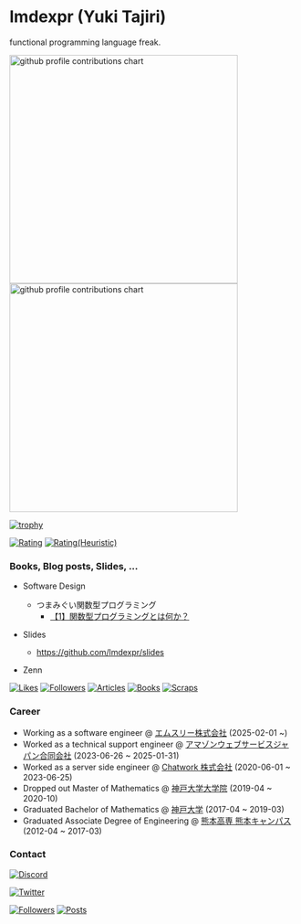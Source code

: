 # lmdexpr (Yuki Tajiri)

functional programming language freak.

<p align="left">
  <picture>
        <source media="(prefers-color-scheme: dark)"  srcset="output/metrics.base.svg" width="400" />
	<source media="(prefers-color-scheme: light)" srcset="output/metrics.base.svg" width="400" />
	<img alt="github profile contributions chart"    src="https://raw.githubusercontent.com/lmdexpr/lmdexpr/output-3d-contrib/day.svg" />
  </picture>
  <picture>
   	<source media="(prefers-color-scheme: dark)"  srcset="output/details.svg" width="400" />
	<source media="(prefers-color-scheme: light)" srcset="output/details.svg" width="400" />
	<img alt="github profile contributions chart"    src="https://raw.githubusercontent.com/lmdexpr/lmdexpr/output-3d-contrib/day.svg" />
  </picture>
</p>

[![trophy](https://github-profile-trophy.vercel.app/?username=lmdexpr&theme=onedark)](https://github.com/ryo-ma/github-profile-trophy)

[![Rating](https://badgen.org/img/atcoder/lmdexpr/rating/algorithm?style=for-the-badge)](https://atcoder.jp/users/lmdexpr?contestType=algo)
[![Rating(Heuristic)](https://badgen.org/img/atcoder/lmdexpr/rating/heuristic?style=for-the-badge)](https://atcoder.jp/users/lmdexpr?contestType=heuristic)

### Books, Blog posts, Slides, ...

- Software Design
  - つまみぐい関数型プログラミング
    - [【1】関数型プログラミングとは何か？](https://gihyo.jp/magazine/SD/archive/2025/202506)

- Slides
  - https://github.com/lmdexpr/slides

- Zenn

[![Likes](https://badgen.org/img/zenn/lmdexpr/likes?style=for-the-badge)](https://zenn.dev/lmdexpr)
[![Followers](https://badgen.org/img/zenn/lmdexpr/followers?style=for-the-badge)](https://zenn.dev/lmdexpr)
[![Articles](https://badgen.org/img/zenn/lmdexpr/articles?style=for-the-badge)](https://zenn.dev/lmdexpr)
[![Books](https://badgen.org/img/zenn/lmdexpr/books?style=for-the-badge)](https://zenn.dev/lmdexpr?tab=books)
[![Scraps](https://badgen.org/img/zenn/lmdexpr/scraps?style=for-the-badge)](https://zenn.dev/lmdexpr?tab=scraps)

### Career
- Working as a software engineer @ [エムスリー株式会社](https://corporate.m3.com) (2025-02-01 ~)  
- Worked as a technical support engineer @ [アマゾンウェブサービスジャパン合同会社](https://aws.amazon.com/jp/) (2023-06-26 ~ 2025-01-31)  
- Worked as a server side engineer @ [Chatwork 株式会社](https://corp.chatwork.com/ja/) (2020-06-01 ~ 2023-06-25)  
- Dropped out Master of Mathematics @ [神戸大学大学院](https://www.kobe-u.ac.jp/) (2019-04 ~ 2020-10)  
- Graduated Bachelor of Mathematics @ [神戸大学](https://www.kobe-u.ac.jp/) (2017-04 ~ 2019-03)  
- Graduated Associate Degree of Engineering @ [熊本高専 熊本キャンパス](https://kumamoto-nct.ac.jp/) (2012-04 ~ 2017-03)  

### Contact
[![Discord](https://img.shields.io/badge/Discord-%235865F2.svg?&logo=discord&logoColor=white)](https://discordapp.com/users/lmdexpr)

[![Twitter](https://img.shields.io/twitter/url/https/twitter.com/cloudposse.svg?style=social&label=Follow%20%40lmdexpr)](https://twitter.com/lmdexpr)

[![Followers](https://badgen.org/img/bluesky/lmdex.pro/followers?style=for-the-badge)](https://bsky.app/profile/lmdex.pro)
[![Posts](https://badgen.org/img/bluesky/lmdex.pro/posts?style=for-the-badge)](https://bsky.app/profile/lmdex.pro)
